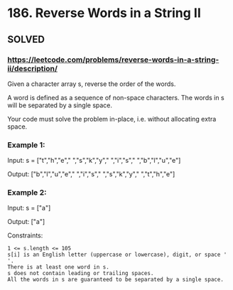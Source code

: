 # 186. Reverse Words in a String II

## SOLVED
### https://leetcode.com/problems/reverse-words-in-a-string-ii/description/

Given a character array s, reverse the order of the words.

A word is defined as a sequence of non-space characters. The words in s will be separated by a single space.

Your code must solve the problem in-place, i.e. without allocating extra space.



### Example 1:

Input: s = ["t","h","e"," ","s","k","y"," ","i","s"," ","b","l","u","e"]


Output: ["b","l","u","e"," ","i","s"," ","s","k","y"," ","t","h","e"]


### Example 2:

Input: s = ["a"]


Output: ["a"]


Constraints:

    1 <= s.length <= 105
    s[i] is an English letter (uppercase or lowercase), digit, or space ' '.
    There is at least one word in s.
    s does not contain leading or trailing spaces.
    All the words in s are guaranteed to be separated by a single space.